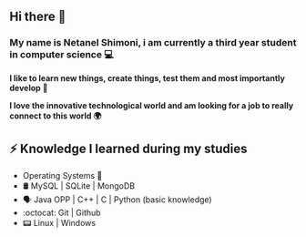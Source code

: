 ## Hi there 👋
### My name is Netanel Shimoni, i am currently a third year student in computer science 💻
 
 
 **I like to learn new things, create things, test them and most importantly develop 🔨**

 **I love the innovative technological world and am looking for a job to really connect to this world 🌍**


## ⚡ Knowledge I learned during my studies
* Operating Systems 📰
* 🛢️ MySQL | SQLite | MongoDB 
* 🗣 Java OPP | C++ | C | Python (basic knowledge)
* :octocat: Git | Github 
* 📟 Linux | Windows
